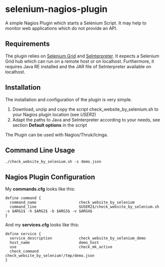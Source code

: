 # selenium-nagios-plugin
A simple Nagios Plugin which starts a Selenium Script.
It may help to monitor web applications which do not provide an API.

## Requirements
The plugin relies on [Selenium Grid](https://github.com/SeleniumHQ/selenium/wiki/Grid2) and [SeInterpreter](https://github.com/SeleniumBuilder/se-builder/wiki/Se-Interpreter).
It expects a Selenium Grid hub which can run on a remote host or on localhost. Furthermore, it requires Java RE installed and the JAR file of SeInterpreter available on localhost.

## Installation
The installation and configuration of the plugin is very simple.

1. Download, unzip and copy the script check_website_by_selenium.sh to your Nagios plugin location (see $USER2$)
2. Adapt the paths to Java and SeInterpreter according to your needs, see section **Default options** in the script

The Plugin can be used with Nagios/Thruk/Icinga.

## Command Line Usage
```
./check_website_by_selenium.sh -s demo.json
```

## Nagios Plugin Configuration
My **commands.cfg** looks like this:
```
define command {
  command_name                   check_website_by_selenium
  command_line                   $USER2$/check_website_by_selenium.sh -s $ARG1$ -h $ARG2$ -b $ARG3$ -v $ARG4$
}
```

And my **services.cfg** looks like this:
```
define service {
  service_description            check_website_by_selenium_demo
  host_name                      demo_host
  use                            check_mk_active
  check_command                  check_website_by_selenium!/tmp/demo.json
}
```

